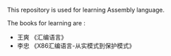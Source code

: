 This repository is used for learning Assembly language.

The books for learning are :
- 王爽 《汇编语言》
- 李忠 《X86汇编语言-从实模式到保护模式》
